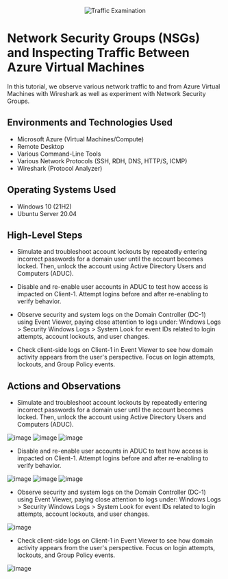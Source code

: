 <p align="center">
<img src="https://i.imgur.com/Ua7udoS.png" alt="Traffic Examination"/>
</p>

<h1>Network Security Groups (NSGs) and Inspecting Traffic Between Azure Virtual Machines</h1>
In this tutorial, we observe various network traffic to and from Azure Virtual Machines with Wireshark as well as experiment with Network Security Groups. <br />




<h2>Environments and Technologies Used</h2>

- Microsoft Azure (Virtual Machines/Compute)
- Remote Desktop
- Various Command-Line Tools
- Various Network Protocols (SSH, RDH, DNS, HTTP/S, ICMP)
- Wireshark (Protocol Analyzer)

<h2>Operating Systems Used </h2>

- Windows 10 (21H2)
- Ubuntu Server 20.04

<h2>High-Level Steps</h2>

- Simulate and troubleshoot account lockouts by repeatedly entering incorrect passwords for a domain user until the account becomes locked. Then, unlock the account using Active Directory Users and Computers (ADUC).

- Disable and re-enable user accounts in ADUC to test how access is impacted on Client-1. Attempt logins before and after re-enabling to verify behavior.

- Observe security and system logs on the Domain Controller (DC-1) using Event Viewer, paying close attention to logs under:
Windows Logs > Security
Windows Logs > System
Look for event IDs related to login attempts, account lockouts, and user changes.

- Check client-side logs on Client-1 in Event Viewer to see how domain activity appears from the user's perspective. Focus on login attempts, lockouts, and Group Policy events.


<h2>Actions and Observations</h2>

-  Simulate and troubleshoot account lockouts by repeatedly entering incorrect passwords for a domain user until the account becomes locked. Then, unlock the account using Active Directory Users and Computers (ADUC).

  ![image](https://github.com/user-attachments/assets/aab8a1d9-f265-4c38-91d2-1e93f4dae1fc)
  ![image](https://github.com/user-attachments/assets/bbe6f892-b333-46fe-ad88-825dd9ad45ae)
  ![image](https://github.com/user-attachments/assets/0ded611d-53ee-497c-bdbc-8dddea819f12)


- Disable and re-enable user accounts in ADUC to test how access is impacted on Client-1. Attempt logins before and after re-enabling to verify behavior.

![image](https://github.com/user-attachments/assets/fa3871fd-919b-41a6-936f-9f38a54e8ba1)
![image](https://github.com/user-attachments/assets/c4b0d660-c2f6-42a8-9de9-2c9e36bb0c8d)
![image](https://github.com/user-attachments/assets/d3a04ce8-1ba0-4659-b131-fc12b645edfa)

- Observe security and system logs on the Domain Controller (DC-1) using Event Viewer, paying close attention to logs under:
Windows Logs > Security
Windows Logs > System
Look for event IDs related to login attempts, account lockouts, and user changes.

 ![image](https://github.com/user-attachments/assets/f963f7ca-de27-465e-a6a0-f088195cdfcc)

- Check client-side logs on Client-1 in Event Viewer to see how domain activity appears from the user's perspective. Focus on login attempts, lockouts, and Group Policy events.

 ![image](https://github.com/user-attachments/assets/c26b03ab-f469-4000-aace-32c13838c1ef)

